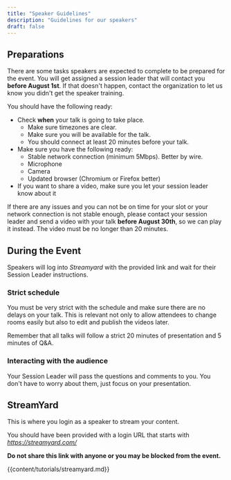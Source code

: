 ```yaml
---
title: "Speaker Guidelines"
description: "Guidelines for our speakers"
draft: false
---
```


## Preparations

There are some tasks speakers are expected to complete to be prepared for the event. You will get assigned a session leader that will contact you **before August 1st**. If that doesn't happen, contact the organization to let us know you didn't get the speaker training.

You should have the following ready:

 * Check **when** your talk is going to take place. 
     - Make sure timezones are clear.
     - Make sure you will be available for the talk.
     - You should connect at least 20 minutes before your talk.
 * Make sure you have the following ready:
     - Stable network connection (minimum 5Mbps). Better by wire.
     - Microphone
     - Camera
     - Updated browser (Chromium or Firefox better)
 * If you want to share a video, make sure you let your session leader know about it

If there are any issues and you can not be on time for your slot or your network connection is not stable enough, please contact your session leader and send a video with your talk **before August 30th**, so we can play it instead. The video must be no longer than 20 minutes.

## During the Event

Speakers will log into *Streamyard* with the provided link and wait for their Session Leader instructions. 

### Strict schedule

You must be very strict with the schedule and make sure there are no delays on your talk. This is relevant not only to allow attendees to change rooms easily but also to edit and publish the videos later.

Remember that all talks will follow a strict 20 minutes of presentation and 5 minutes of Q&A.

### Interacting with the audience

Your Session Leader will pass the questions and comments to you. You don't have to worry about them, just focus on your presentation. 

## StreamYard

This is where you login as a speaker to stream your content.

You should have been provided with a login URL that starts with *https://streamyard.com/* 

**Do not share this link with anyone or you may be blocked from the event.**

{{content/tutorials/streamyard.md}} 

